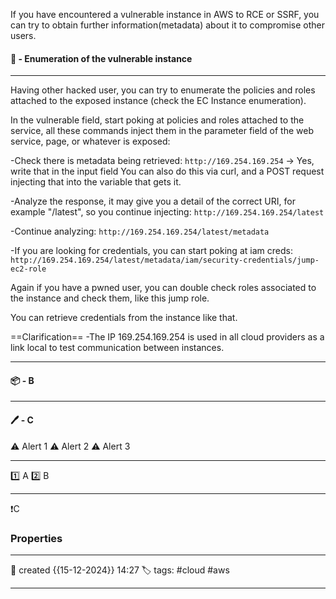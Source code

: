 
If you have encountered a vulnerable instance in AWS to RCE or SSRF, you can try to obtain further information(metadata) about it to compromise other users.

#### 🚀 - Enumeration of the vulnerable instance
---
Having other hacked user, you can try to enumerate the policies and roles attached to the exposed instance (check the EC Instance enumeration).

In the vulnerable field, start poking at policies and roles attached to the service, all these commands inject them in the parameter field of the web service, page, or whatever is exposed:

-Check there is metadata being retrieved:
`http://169.254.169.254` -> Yes, write that in the input field
You can also do this via curl, and a POST request injecting that into the variable that gets it.

-Analyze the response, it may give you a detail of the correct URI, for example "/latest", so you continue injecting:
`http://169.254.169.254/latest`

-Continue analyzing:
`http://169.254.169.254/latest/metadata`

-If you are looking for credentials, you can start poking at iam creds:
`http://169.254.169.254/latest/metadata/iam/security-credentials/jump-ec2-role`

Again if you have a pwned user, you can double check roles associated to the instance and check them, like this jump role.

You can retrieve credentials from the instance like that.

==Clarification==
-The IP 169.254.169.254 is used in all cloud providers as a link local to test communication between instances.


---
#### 📦 - B
--- 

#### 🖊️ - C


⚠ Alert 1
⚠ Alert 2
⚠ Alert 3


--- 

 1️⃣ A
 2️⃣ B
 
--- 

❗C


### Properties
---
📆 created   {{15-12-2024}} 14:27
🏷️ tags: #cloud #aws 

---
